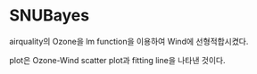 # SNUBayes

airquality의 Ozone을 lm function을 이용하여 Wind에
선형적합시켰다.

plot은 Ozone-Wind scatter plot과 fitting line을
나타낸 것이다.
